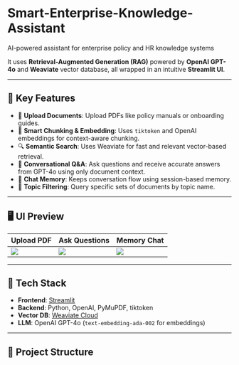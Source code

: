 # Smart-Enterprise-Knowledge-Assistant
AI-powered assistant for enterprise policy and HR knowledge systems

It uses **Retrieval-Augmented Generation (RAG)** powered by **OpenAI GPT-4o** and **Weaviate** vector database, all wrapped in an intuitive **Streamlit UI**.

---

## 🚀 Key Features

- 📁 **Upload Documents**: Upload PDFs like policy manuals or onboarding guides.
- 🧠 **Smart Chunking & Embedding**: Uses `tiktoken` and OpenAI embeddings for context-aware chunking.
- 🔍 **Semantic Search**: Uses Weaviate for fast and relevant vector-based retrieval.
- 💬 **Conversational Q&A**: Ask questions and receive accurate answers from GPT-4o using only document context.
- 🧠 **Chat Memory**: Keeps conversation flow using session-based memory.
- 🎯 **Topic Filtering**: Query specific sets of documents by topic name.

---

## 🖥️ UI Preview

| Upload PDF | Ask Questions | Memory Chat |
|------------|---------------|-------------|
| ![](https://your-upload-screenshot-link.com) | ![](https://your-query-screenshot-link.com) | ![](https://your-chat-screenshot-link.com) |

---

## 🧰 Tech Stack

- **Frontend**: [Streamlit](https://streamlit.io/)
- **Backend**: Python, OpenAI, PyMuPDF, tiktoken
- **Vector DB**: [Weaviate Cloud](https://weaviate.io/)
- **LLM**: OpenAI GPT-4o (`text-embedding-ada-002` for embeddings)

---

## 📁 Project Structure

